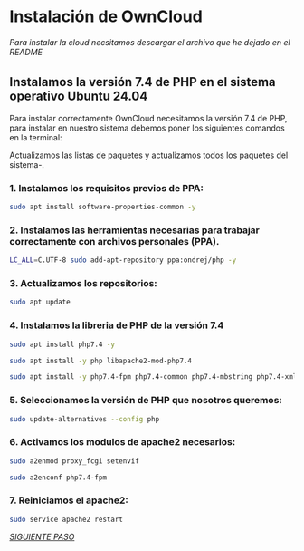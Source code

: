 # Instalación de OwnCloud

###### *Para instalar la cloud necsitamos descargar el archivo que he dejado en el README*

## Instalamos la versión 7.4 de PHP en el sistema operativo Ubuntu 24.04

Para instalar correctamente OwnCloud necesitamos la versión 7.4 de PHP, para  instalar en nuestro sistema debemos poner los siguientes comandos en la terminal:

Actualizamos las listas de paquetes y actualizamos todos los paquetes del sistema-. 

### **1. Instalamos los requisitos previos de PPA:**
```bash
sudo apt install software-properties-common -y
```

### **2. Instalamos las herramientas necesarias para trabajar correctamente con archivos personales (PPA).**
```bash
LC_ALL=C.UTF-8 sudo add-apt-repository ppa:ondrej/php -y
```

### **3. Actualizamos los repositorios:**
```bash
sudo apt update
```

### **4. Instalamos la libreria de PHP de la versión 7.4**
```bash
sudo apt install php7.4 -y
```
```bash
sudo apt install -y php libapache2-mod-php7.4
```

```bash
sudo apt install -y php7.4-fpm php7.4-common php7.4-mbstring php7.4-xmlrpc php7.4-soap php7.4-gd php7.4-xml php7.4-intl php7.4-mysql php7.4-cli php7.4-ldap php7.4-zip php7.4-curl
```

### **5. Seleccionamos la versión de PHP que nosotros queremos:**
```bash
sudo update-alternatives --config php
```

### **6. Activamos los modulos de apache2 necesarios:**
```bash
sudo a2enmod proxy_fcgi setenvif
```

```bash
sudo a2enconf php7.4-fpm
```

### **7. Reiniciamos el apache2:**
```bash
sudo service apache2 restart
```
[*SIGUIENTE PASO*](https://github.com/peache2/FirstContact/blob/main/zverev.md)
